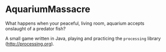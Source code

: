 AquariumMassacre
================

What happens when your peaceful, living room, aquarium accepts onslaught of a predator fish?

A small game written in Java, playing and practicing the `processing` library (http://processing.org).

